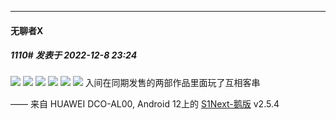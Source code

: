 

*****

####  无聊者X  
##### 1110#       发表于 2022-12-8 23:24

<img src="https://p.sda1.dev/8/462fdd76f0ce00cc66f9a21a2ea6d21f/CMP_20221208232230897.jpg" referrerpolicy="no-referrer">
<img src="https://p.sda1.dev/8/feac1638e7b62c5d07f749103352f5ed/baa0159c67c628ee223160351595524e.jpg" referrerpolicy="no-referrer">
<img src="https://p.sda1.dev/8/05c58a16c28805ac82a024d651a589c1/c6e229b8ba16356387120d01ff1add4a.jpg" referrerpolicy="no-referrer">
<img src="https://p.sda1.dev/8/bcd7e9a37b3f243cbaa7ee06f9754fef/CMP_20221208232231027.jpg" referrerpolicy="no-referrer">
<img src="https://p.sda1.dev/8/289c3425d397169f273eebc72bfbe05d/1ea8a451927552d771983a8038461b7b.jpg" referrerpolicy="no-referrer">
<img src="https://p.sda1.dev/8/90ccc47f65e2cf90ce1fda875ffd5d6e/7eb8abdf128d15a37028d214029de640.jpg" referrerpolicy="no-referrer">
入间在同期发售的两部作品里面玩了互相客串

—— 来自 HUAWEI DCO-AL00, Android 12上的 [S1Next-鹅版](https://github.com/ykrank/S1-Next/releases) v2.5.4

